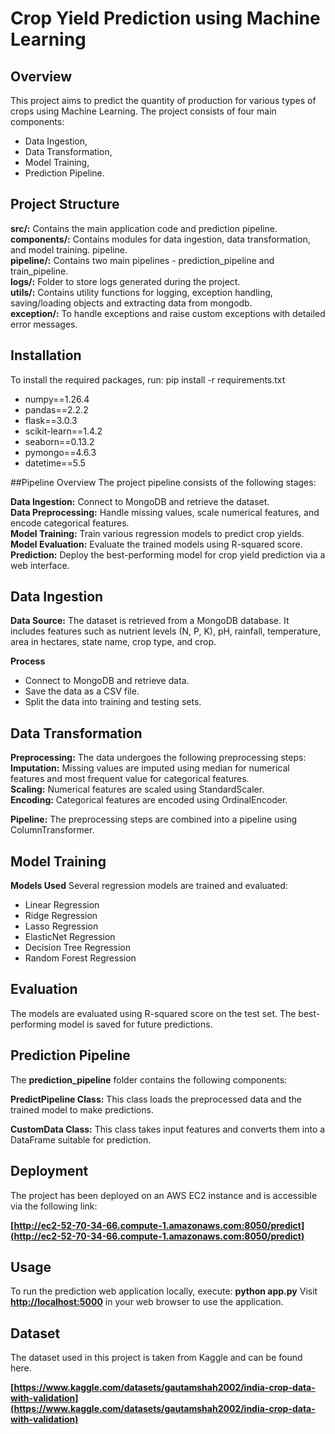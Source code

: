 # Crop Yield Prediction using Machine Learning 

## Overview

This project aims to predict the quantity of production for various types of crops using Machine Learning. 
The project consists of four main components:

- Data Ingestion, 
- Data Transformation, 
- Model Training, 
- Prediction Pipeline.

## Project Structure

 **src/:**  Contains the main application code and prediction pipeline.<br>
 **components/:** Contains modules for data ingestion, data transformation, and model training.
 pipeline.<br>
 **pipeline/:** Contains two main pipelines - prediction_pipeline and train_pipeline.<br>
 **logs/:** Folder to store logs generated during the project.<br>
 **utils/:** Contains utility functions for logging, exception handling,  saving/loading objects and extracting data from mongodb.<br>
 **exception/:** To handle exceptions and raise custom exceptions with detailed error messages.


## Installation
To install the required packages, run:
pip install -r requirements.txt
- numpy==1.26.4
- pandas==2.2.2
- flask==3.0.3
- scikit-learn==1.4.2
- seaborn==0.13.2
- pymongo==4.6.3
- datetime==5.5


##Pipeline Overview
The project pipeline consists of the following stages:

**Data Ingestion:** Connect to MongoDB and retrieve the dataset.<br>
**Data Preprocessing:** Handle missing values, scale numerical features, and encode categorical features.<br>
**Model Training:** Train various regression models to predict crop yields.<br>
**Model Evaluation:** Evaluate the trained models using R-squared score.<br>
**Prediction:** Deploy the best-performing model for crop yield prediction via a web interface.<br>


## Data Ingestion
**Data Source:** The dataset is retrieved from a MongoDB database. It includes features such as nutrient levels (N, P, K), pH, rainfall, temperature, area in hectares, state name, crop type, and crop.<br>

**Process**
- Connect to MongoDB and retrieve data.
- Save the data as a CSV file.
- Split the data into training and testing sets.

## Data Transformation
**Preprocessing:** The data undergoes the following preprocessing steps:<br>
**Imputation:**  Missing values are imputed using median for numerical features and most frequent value for categorical features.<br>
**Scaling:** Numerical features are scaled using StandardScaler.<br>
**Encoding:** Categorical features are encoded using OrdinalEncoder.<br>



**Pipeline:** The preprocessing steps are combined into a pipeline using ColumnTransformer.

## Model Training
**Models Used**
Several regression models are trained and evaluated:
- Linear Regression
- Ridge Regression
- Lasso Regression
- ElasticNet Regression
- Decision Tree Regression
- Random Forest Regression



## Evaluation
The models are evaluated using R-squared score on the test set. The best-performing model is saved for future predictions.



## Prediction Pipeline

The **prediction_pipeline** folder contains the following components:<br>

**PredictPipeline Class:** This class loads the preprocessed data and the trained model to make predictions.<br>

**CustomData Class:** This class takes input features and converts them into a DataFrame suitable for prediction.<br>


## Deployment
The project has been deployed on an AWS EC2 instance and is accessible via the following link:


**[http://ec2-52-70-34-66.compute-1.amazonaws.com:8050/predict](http://ec2-52-70-34-66.compute-1.amazonaws.com:8050/predict)**

## Usage
To run the prediction web application locally, execute:
**python app.py**
Visit **[http://localhost:5000](http://127.0.0.1:5000/)** in your web browser to use the application.

## Dataset
The dataset used in this project is taken from Kaggle and can be found here.

**[https://www.kaggle.com/datasets/gautamshah2002/india-crop-data-with-validation](https://www.kaggle.com/datasets/gautamshah2002/india-crop-data-with-validation)**









